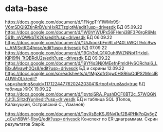 # data-base
https://docs.google.com/document/d/1FNgpT-Y1WMx9S-V6mSDQl9ZtjnRrBVuhHxRZTzglotM/edit?usp=drivesdk БД 05.09.22
https://docs.google.com/document/d/1W0hYWUPx56FHenj3BF3P6rgR6Ms561h_nVQWkbTK26s/edit?usp=drivesdk БД 06.09.22
https://docs.google.com/document/d/1UiJkookbFmRLcP40LkWQT9vlc9wsu_AMjSvtKG4hqsc/edit?usp=drivesdk БД 07.09.22
https://docs.google.com/document/d/19Gh3pLQ1XOuh8WZNNpf1Hxlql-KjPl9fN-TtQBRdU2s/edit?usp=drivesdk БД 09.09.22
https://docs.google.com/document/d/19Yf4s3Nj0MEefnPmldHvSORchai6_LIBxuMvawh0Qs8/edit?usp=drivesdk БД и скрины 12.09.22
https://docs.google.com/spreadsheets/d/1MgXdfrGgw0HSR6xOdPS2MnclB4UWhOLk/edit?usp=sharing&ouid=117122447762024203041&rtpof=true&sd=true БД таблица ЖКХ 19.09.22
https://docs.google.com/document/d/1pvtojSRA_PuahDCF0BT2c_57WQGN4Jt3LSIitzdYunI/edit?usp=drivesdk БД и таблица SQL (Попов, Калакуцкий, Островский С., Усманов) 

https://docs.google.com/document/d/1qvXsBcKSJ9Nvi1uf2B4PHkPpQv5gZ_qCuh5BWf-9byQ/edit?usp=drivesdk
Конспект по ER-диаграммам. Скрин результатов Stepik.

